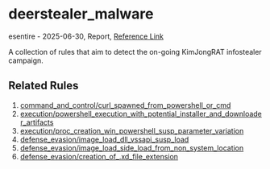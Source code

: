 
# deerstealer_malware

esentire - 2025-06-30, Report, [Reference Link](https://www.esentire.com/blog/dont-get-caught-in-the-headlights-deerstealer-analysis)

A collection of rules that aim to detect the on-going KimJongRAT  infostealer campaign.

## Related Rules

1. [command_and_control/curl_spawned_from_powershell_or_cmd](https://github.com/Inovasys-CS/EDI/tree/main/emulation_and_detection/command_and_control/curl_spawned_from_powershell_or_cmd)
2. [execution/powershell_execution_with_potential_installer_and_downloader_artifacts](https://github.com/Inovasys-CS/EDI/tree/main/emulation_and_detection/execution/powershell_execution_with_potential_installer_and_downloader_artifacts)
3. [execution/proc_creation_win_powershell_susp_parameter_variation](https://github.com/Inovasys-CS/EDI/tree/main/emulation_and_detection/execution/proc_creation_win_powershell_susp_parameter_variation)
4. [defense_evasion/image_load_dll_vssapi_susp_load](https://github.com/Inovasys-CS/EDI/tree/main/emulation_and_detection/defense_evasion/image_load_dll_vssapi_susp_load)
5. [defense_evasion/image_load_side_load_from_non_system_location](https://github.com/Inovasys-CS/EDI/tree/main/emulation_and_detection/defense_evasion/image_load_side_load_from_non_system_location)
6. [defense_evasion/creation_of_.xd_file_extension](https://github.com/Inovasys-CS/EDI/tree/main/emulation_and_detection/defense_evasion/creation_of_.xd_file_extension)

